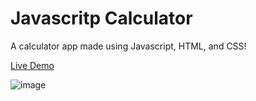 # Javascritp Calculator
A calculator app made using Javascript, HTML, and CSS!

[Live Demo](https://hanvdao.github.io/js-calculator/)

![image](https://user-images.githubusercontent.com/54779168/115157237-d1570880-a04d-11eb-9a29-6cd5b3a3a7e8.png)
